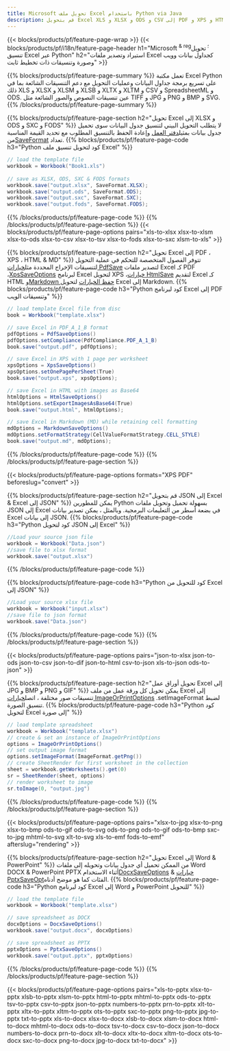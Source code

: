 ```yaml
---
title: Microsoft تحويل ملف Excel باستخدام Python via Java
description: قم بتحويل Excel XLS و XLSX و ODS و CSV إلى PDF و XPS و HTML و JPEG و HTML والعديد من التنسيقات الشائعة الأخرى مع سطور قليلة فقط من كود Python.
---
```

{{< blocks/products/pf/feature-page-wrap >}}
{{< blocks/products/pf/i18n/feature-page-header h1="Microsoft <sup> & reg؛ </sup> تحويل تنسيق Excel عبر Python" h2="استيراد وتصدير ملفات Excel كجداول بيانات وويب وصورة وتنسيقات ذات تخطيط ثابت" >}}

{{% blocks/products/pf/feature-page-summary %}}
تعمل مكتبة Excel Python على تسريع برمجة جداول البيانات وعمليات التحويل مع دعم التنسيقات الشائعة بما في ذلك XLS و XLSX و XLSM و XLSB و XLTX و XLTM و CSV و SpreadsheetML و ODS. عين تنسيقات النصوص والصور الشائعة مثل TIFF و JPG و PNG و BMP و SVG.
{{% /blocks/products/pf/feature-page-summary %}}

{{% blocks/products/pf/feature-page-section h2="تحويل Excel إلى XLSX و ODS و SXC و FODS" %}}
 لا يتطلب التحويل البيني لتنسيق جدول البيانات سوى تحميل جدول بيانات بمثيل[دفتر العمل](https://reference.aspose.com/cells/python/asposecells.api/Workbook) وإعادة الحفظ بالتنسيق المطلوب مع تحديد القيمة المناسبة من[SaveFormat](https://reference.aspose.com/cells/python/asposecells.api/saveformat) تعداد.
{{% blocks/products/pf/feature-page-code h3="Python كود لتحويل تنسيق ملف Excel" %}}

```cs
// load the template file
workbook = Workbook("Book1.xls")
  
// save as XLSX, ODS, SXC & FODS formats
workbook.save("output.xlsx", SaveFormat.XLSX);
workbook.save("output.ods", SaveFormat.ODS);
workbook.save("output.sxc", SaveFormat.SXC);
workbook.save("output.fods", SaveFormat.FODS);
```
{{% /blocks/products/pf/feature-page-code %}}
{{% /blocks/products/pf/feature-page-section %}}
{{< blocks/products/pf/feature-page-options pairs="xls-to-xlsx xlsx-to-xlsm xlsx-to-ods xlsx-to-csv xlsx-to-tsv xlsx-to-fods xlsx-to-sxc xlsm-to-xls" >}}


{{% blocks/products/pf/feature-page-section h2="تحويل Excel إلى PDF ، XPS ، HTML & MD" %}}
 تتوفر الفصول المتخصصة للتحكم في عملية التحويل لتنسيقات الإخراج المحددة مثل[خيارات PdfSave](https://reference.aspose.com/cells/python/asposecells.api/PdfSaveOptions) لتصدير ملفات Excel كـ PDF ،[XpsSaveOptions](https://reference.aspose.com/cells/python/asposecells.api/XpsSaveOptions) لبرنامج Excel لتحويل XPS ،[خيارات HtmlSave](https://reference.aspose.com/cells/python/asposecells.api/HtmlSaveOptions) لتقديم Excel كـ HTML و[Markdown حفظ الخيارات](https://reference.aspose.com/cells/python/asposecells.api/MarkdownSaveOptions) لتحويل Excel إلى Markdown.
{{% blocks/products/pf/feature-page-code h3="Python كود لبرنامج Excel إلى PDF وتنسيقات الويب" %}}

```cs
// load template Excel file from disc
book = Workbook("template.xlsx")

// save Excel in PDF_A_1_B format
pdfOptions = PdfSaveOptions()
pdfOptions.setCompliance(PdfCompliance.PDF_A_1_B)
book.save("output.pdf", pdfOptions);

// save Excel in XPS with 1 page per worksheet
xpsOptions = XpsSaveOptions()
xpsOptions.setOnePagePerSheet(True)
book.save("output.xps", xpsOptions);

// save Excel in HTML with images as Base64
htmlOptions = HtmlSaveOptions()
htmlOptions.setExportImagesAsBase64(True)
book.save("output.html", htmlOptions);

// save Excel in Markdown (MD) while retaining cell formatting
mdOptions = MarkdownSaveOptions()
mdOptions.setFormatStrategy(CellValueFormatStrategy.CELL_STYLE)
book.save("output.md", mdOptions);
```
{{% /blocks/products/pf/feature-page-code %}}
{{% /blocks/products/pf/feature-page-section %}}

{{< blocks/products/pf/feature-page-options formats="XPS PDF" beforeslug="convert" >}}

{{% blocks/products/pf/feature-page-section h2="قم بتحويل JSON إلى Excel & Excel إلى JSON" %}}
يمكن للمطورين Python بسهولة تحميل وتحويل ملفات JSON إلى Excel في بضعة أسطر من التعليمات البرمجية. وبالمثل ، يمكن تصدير بيانات Excel إلى بيانات JSON.
{{% blocks/products/pf/feature-page-code h3="Python كود لتحويل JSON إلى Excel" %}}
```cs
//Load your source json file
workbook = Workbook("Data.json")
//save file to xlsx format
workbook.save("output.xlsx")
```
{{% /blocks/products/pf/feature-page-code %}}

{{% blocks/products/pf/feature-page-code h3="Python كود للتحويل من Excel إلى JSON" %}}
```cs
//Load your source xlsx file
workbook = Workbook("input.xlsx")
//save file to json format
workbook.save("Data.json")
```
{{% /blocks/products/pf/feature-page-code %}}
{{% /blocks/products/pf/feature-page-section %}}

{{< blocks/products/pf/feature-page-options pairs="json-to-xlsx json-to-ods json-to-csv json-to-dif json-to-html csv-to-json xls-to-json ods-to-json" >}}

{{% blocks/products/pf/feature-page-section h2="تحويل أوراق عمل Excel إلى JPG و BMP و PNG و GIF" %}}
 يمكن تحويل كل ورقة عمل من ملف Excel إلى تنسيقات صور مختلفة ، اتصل[خيارات ImageOrPrintOptions](https://reference.aspose.com/cells/python/asposecells.api/ImageOrPrintOptions) .setImageFormat لضبط تنسيق الصورة.
{{% blocks/products/pf/feature-page-code h3="Python كود لتحويل Excel إلى صورة" %}}
```cs
// load template spreadsheet
workbook = Workbook("template.xlsx")
// create & set an instance of ImageOrPrintOptions
options = ImageOrPrintOptions()
// set output image format
options.setImageFormat(ImageFormat.getPng())
// create SheetRender for first worksheet in the collection
sheet = workbook.getWorksheets().get(0)
sr = SheetRender(sheet, options)
// render worksheet to image
sr.toImage(0, "output.jpg")
```
{{% /blocks/products/pf/feature-page-code %}}
{{% /blocks/products/pf/feature-page-section %}}

{{< blocks/products/pf/feature-page-options pairs="xlsx-to-jpg xlsx-to-png xlsx-to-bmp ods-to-gif ods-to-svg ods-to-png ods-to-gif ods-to-bmp sxc-to-jpg mhtml-to-svg xlt-to-svg xls-to-emf fods-to-emf" afterslug="rendering" >}}

{{% blocks/products/pf/feature-page-section h2="تحويل Excel إلى Word & PowerPoint" %}}
 من الممكن تحميل أي جدول بيانات وتحويله إلى ملفات Word DOCX & PowerPoint PPTX أثناء الاستخدام[DocxSaveOptions](https://reference.aspose.com/cells/python/asposecells.api/DocxSaveOptions) & [خيارات PptxSaveOpt](https://reference.aspose.com/cells/python/asposecells.api/PptxSaveOptions)الفئات كما هو موضح أدناه.
{{% blocks/products/pf/feature-page-code h3="Python كود لبرنامج Excel إلى Word و PowerPoint للتحويل" %}}
```cs
// load the template file
workbook = Workbook("template.xlsx")

// save spreadsheet as DOCX
docxOptions = DocxSaveOptions()
workbook.save("output.docx", docxOptions)

// save spreadsheet as PPTX
pptxOptions = PptxSaveOptions()
workbook.save("output.pptx", pptxOptions)
```
{{% /blocks/products/pf/feature-page-code %}}
{{% /blocks/products/pf/feature-page-section %}}

{{< blocks/products/pf/feature-page-options pairs="xls-to-pptx xlsx-to-pptx xlsb-to-pptx xlsm-to-pptx html-to-pptx mhtml-to-pptx ods-to-pptx tsv-to-pptx csv-to-pptx json-to-pptx numbers-to-pptx prn-to-pptx xlt-to-pptx xltx-to-pptx xltm-to-pptx ots-to-pptx sxc-to-pptx png-to-pptx jpg-to-pptx txt-to-pptx xls-to-docx xlsx-to-docx xlsb-to-docx xlsm-to-docx html-to-docx mhtml-to-docx ods-to-docx tsv-to-docx csv-to-docx json-to-docx numbers-to-docx prn-to-docx xlt-to-docx xltx-to-docx xltm-to-docx ots-to-docx sxc-to-docx png-to-docx jpg-to-docx txt-to-docx" >}}
